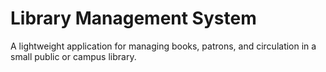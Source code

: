# Library Management System

A lightweight application for managing books, patrons, and circulation in a small public or campus library.
